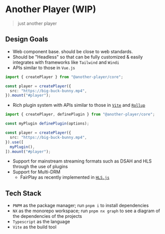 # Another Player (WIP)

> just another player

## Design Goals

- Web component base. should be close to web standards.
- Should be "Headless" so that can be fully customized & easily integrates with frameworks like `Tailwind` and `Windi`
- APIs similar to those in `Vue.js`

```ts
import { createPlayer } from "@another-player/core";

const player = createPlayer({
  src: "https://big-buck-bunny.mp4",
}).mount("#player");
```

- Rich plugin system with APIs similar to those in [`Vite`](https://vitejs.dev/guide/api-plugin.html#plugin-api) and [`Rollup`](https://rollupjs.org/guide/en/#plugin-development)

```ts
import { createPlayer, definePlugin } from "@another-player/core";

const myPlugin definePlugin(options);

const player = createPlayer({
  src: "https://big-buck-bunny.mp4",
}).use([
  myPlugin(),
]).mount("#player");
```

- Support for mainstream streaming formats such as DSAH and HLS through the use of plugins
- Support for Multi-DRM
  - FairPlay as recently implemented in [`HLS.js`](https://github.com/video-dev/hls.js/pull/4930)

## Tech Stack

- `PNPM` as the package manager; run `pnpm i` to install dependencies
- `NX` as the monorepo workspace; run `pnpm nx graph` to see a diagram of the dependencies of the projects
- `Typescript` as the language
- `Vite` as the build tool
